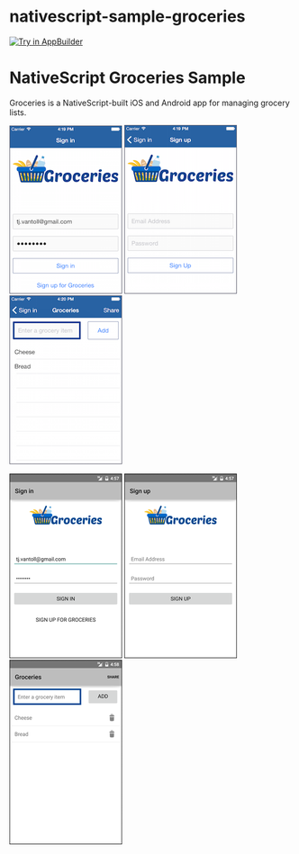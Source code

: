 nativescript-sample-groceries
===============
<a href="https://platform.telerik.com/#appbuilder/clone/https%3A%2F%2Fgithub.com%2FIcenium%2Fnativescript-sample-groceries" target="_blank"><img src="http://docs.telerik.com/platform/appbuilder/sample-apps/images/try-in-appbuilder.png" alt="Try in AppBuilder" title="Try in AppBuilder" /></a>

# NativeScript Groceries Sample

Groceries is a NativeScript-built iOS and Android app for managing grocery lists.

![](Groceries/assets/screenshots/login.ios.png)
![](Groceries/assets/screenshots/register.ios.png)
![](Groceries/assets/screenshots/list.ios.png)

![](Groceries/assets/screenshots/login.android.png)
![](Groceries/assets/screenshots/register.android.png)
![](Groceries/assets/screenshots/list.android.png)
